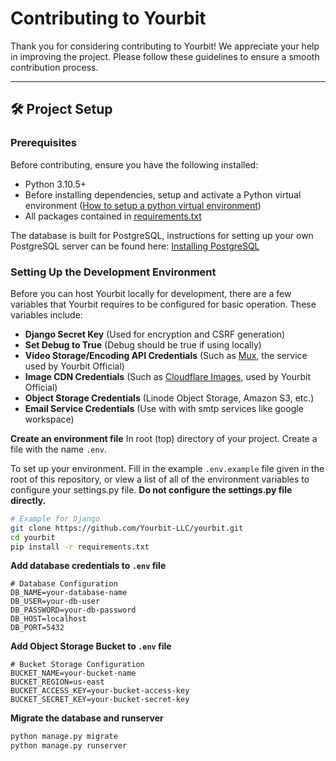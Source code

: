 # Contributing to Yourbit

Thank you for considering contributing to Yourbit! We appreciate your help in improving the project. Please follow these guidelines to ensure a smooth contribution process.

---

## 🛠 Project Setup

### Prerequisites
Before contributing, ensure you have the following installed:

- Python 3.10.5+
- Before installing dependencies, setup and activate a Python virtual environment ([How to setup a python virtual environment](https://www.freecodecamp.org/news/how-to-setup-virtual-environments-in-python/))
- All packages contained in [requirements.txt](https://github.com/Yourbit-LLC/yourbit/blob/main/requirements.txt)

The database is built for PostgreSQL, instructions for setting up your own PostgreSQL server can be found here:
[Installing PostgreSQL](https://www.postgresql.org/docs/current/tutorial-install.html) 


### Setting Up the Development Environment
Before you can host Yourbit locally for development, there are a few variables that Yourbit requires to be configured for basic operation. These variables include:
- **Django Secret Key** (Used for encryption and CSRF generation)
- **Set Debug to True** (Debug should be true if using locally)
- **Video Storage/Encoding API Credentials** (Such as [Mux](https://www.mux.com), the service used by Yourbit Official)
- **Image CDN Credentials** (Such as [Cloudflare Images](https://developers.cloudflare.com/images/), used by Yourbit Official)
- **Object Storage Credentials** (Linode Object Storage, Amazon S3, etc.)
- **Email Service Credentials** (Use with with smtp services like google workspace)

**Create an environment file**
In root (top) directory of your project. Create a file with the name `.env`. 

To set up your environment. Fill in the example `.env.example` file given in the root of this repository, or view a list of all of the environment variables to configure your settings.py file. **Do not configure the settings.py file directly.**


```sh
# Example for Django
git clone https://github.com/Yourbit-LLC/yourbit.git
cd yourbit
pip install -r requirements.txt
```

**Add database credentials to `.env` file**
```env
# Database Configuration
DB_NAME=your-database-name
DB_USER=your-db-user
DB_PASSWORD=your-db-password
DB_HOST=localhost
DB_PORT=5432
```

**Add Object Storage Bucket to `.env` file**
```env
# Bucket Storage Configuration
BUCKET_NAME=your-bucket-name
BUCKET_REGION=us-east
BUCKET_ACCESS_KEY=your-bucket-access-key
BUCKET_SECRET_KEY=your-bucket-secret-key
```

**Migrate the database and runserver**
```sh
python manage.py migrate
python manage.py runserver
```
